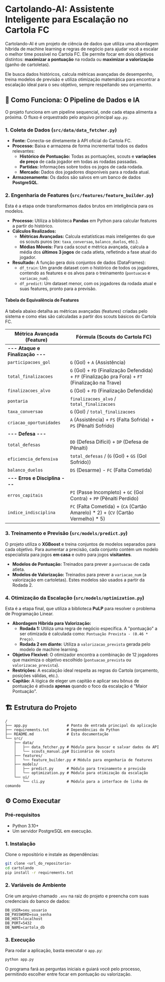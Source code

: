 # Cartolando-AI: Assistente Inteligente para Escalação no Cartola FC

Cartolando-AI é um projeto de ciência de dados que utiliza uma abordagem híbrida de machine learning e regras de negócio para ajudar você a escalar o melhor time possível no Cartola FC. Ele permite focar em dois objetivos distintos: **maximizar a pontuação** na rodada ou **maximizar a valorização** (ganho de cartoletas).

Ele busca dados históricos, calcula métricas avançadas de desempenho, treina modelos de previsão e utiliza otimização matemática para encontrar a escalação ideal para o seu objetivo, sempre respeitando seu orçamento.

## 🚀 Como Funciona: O Pipeline de Dados e IA

O projeto funciona em um pipeline sequencial, onde cada etapa alimenta a próxima. O fluxo é orquestrado pelo arquivo principal `app.py`.

### 1. Coleta de Dados (`src/data/data_fetcher.py`)

- **Fonte:** Conecta-se diretamente à API oficial do Cartola FC.
- **Processo:** Baixa e armazena de forma incremental todos os dados relevantes:
    - **Histórico de Pontuação:** Todas as pontuações, scouts e **variações de preço** de cada jogador em todas as rodadas passadas.
    - **Partidas:** Informações sobre todos os jogos de cada rodada.
    - **Mercado:** Dados dos jogadores disponíveis para a rodada atual.
- **Armazenamento:** Os dados são salvos em um banco de dados **PostgreSQL**.

### 2. Engenharia de Features (`src/features/feature_builder.py`)

Esta é a etapa onde transformamos dados brutos em inteligência para os modelos.

- **Processo:** Utiliza a biblioteca **Pandas** em Python para calcular features a partir do histórico.
- **Cálculos Realizados:**
    - **Métricas Avançadas:** Calcula estatísticas mais inteligentes do que os scouts puros (ex: `taxa_conversao`, `balanco_duelos`, etc.).
    - **Médias Móveis:** Para cada scout e métrica avançada, calcula a média dos **últimos 3 jogos** de cada atleta, refletindo a fase atual do jogador.
- **Resultado:** A função gera dois conjuntos de dados (DataFrames):
    - `df_train`: Um grande dataset com o histórico de todos os jogadores, contendo as features e os alvos para o treinamento (`pontuacao` e `variacao_num`).
    - `df_predict`: Um dataset menor, com os jogadores da rodada atual e suas features, pronto para a previsão.

#### Tabela de Equivalência de Features

A tabela abaixo detalha as métricas avançadas (features) criadas pelo sistema e como elas são calculadas a partir dos scouts básicos do Cartola FC.

| Métrica Avançada (Feature)      | Fórmula (Scouts do Cartola FC)                                 |
| ------------------------------- | -------------------------------------------------------------- |
| **--- Ataque e Finalização ---**    |                                                                |
| `participacoes_gol`             | `G` (Gol) + `A` (Assistência)                                  |
| `total_finalizacoes`            | `G` (Gol) + `FD` (Finalização Defendida) + `FF` (Finalização pra Fora) + `FT` (Finalização na Trave) |
| `finalizacoes_alvo`             | `G` (Gol) + `FD` (Finalização Defendida)                       |
| `pontaria`                      | `finalizacoes_alvo` / `total_finalizacoes`                     |
| `taxa_conversao`                | `G` (Gol) / `total_finalizacoes`                               |
| `criacao_oportunidades`         | `A` (Assistência) + `FS` (Falta Sofrida) + `PS` (Pênalti Sofrido) |
| **--- Defesa ---**                  |                                                                |
| `total_defesas`                 | `DD` (Defesa Difícil) + `DP` (Defesa de Pênalti)               |
| `eficiencia_defensiva`          | `total_defesas` / (`G` (Gol) + `GS` (Gol Sofrido))             |
| `balanco_duelos`                | `DS` (Desarme) - `FC` (Falta Cometida)                         |
| **--- Erros e Disciplina ---**      |                                                                |
| `erros_capitais`                | `PI` (Passe Incompleto) + `GC` (Gol Contra) + `PP` (Pênalti Perdido) |
| `indice_indisciplina`           | `FC` (Falta Cometida) + (`CA` (Cartão Amarelo) * 2) + (`CV` (Cartão Vermelho) * 5) |


### 3. Treinamento e Previsão (`src/models/predict.py`)

O projeto utiliza o **XGBoost** e treina conjuntos de modelos separados para cada objetivo. Para aumentar a precisão, cada conjunto contém um modelo especialista para jogos **em casa** e outro para jogos **visitantes**.

- **Modelos de Pontuação:** Treinados para prever a `pontuacao` de cada atleta.
- **Modelos de Valorização:** Treinados para prever a `variacao_num` (a valorização em cartoletas). Estes modelos são usados a partir da Rodada 2.

### 4. Otimização da Escalação (`src/models/optimization.py`)

Esta é a etapa final, que utiliza a biblioteca **PuLP** para resolver o problema de Programação Linear.

- **Abordagem Híbrida para Valorização:**
    - **Rodada 1:** Utiliza uma regra de negócio específica. A "pontuação" a ser otimizada é calculada como: `Pontuação Prevista - (0.46 * Preço)`.
    - **Rodada 2 em diante:** Utiliza a `valorizacao_prevista` gerada pelo modelo de machine learning.
- **Objetivo Flexível:** O otimizador encontra a combinação de 12 jogadores que maximiza o objetivo escolhido (`pontuacao_prevista` ou `valorizacao_prevista`).
- **Restrições:** A escalação ideal respeita as regras do Cartola (orçamento, posições válidas, etc.).
- **Capitão:** A lógica de eleger um capitão e aplicar seu bônus de pontuação é ativada **apenas** quando o foco da escalação é "Maior Pontuação".

## 🏗️ Estrutura do Projeto

```
/
├── app.py                  # Ponto de entrada principal da aplicação
├── requirements.txt        # Dependências do Python
├── README.md               # Esta documentação
└── src/
    ├── data/
    │   ├── data_fetcher.py # Módulo para buscar e salvar dados da API
    │   └── scouts_manual.py# Dicionário de scouts
    ├── features/
    │   └── feature_builder.py # Módulo para engenharia de features
    ├── models/
    │   ├── predict.py      # Módulo para treinamento e previsão
    │   └── optimization.py # Módulo para otimização da escalação
    └── ui/
        └── cli.py          # Módulo para a interface de linha de comando
```

## ⚙️ Como Executar

### Pré-requisitos
- Python 3.10+
- Um servidor PostgreSQL em execução.

### 1. Instalação
Clone o repositório e instale as dependências:
```bash
git clone <url_do_repositorio>
cd cartolando
pip install -r requirements.txt
```

### 2. Variáveis de Ambiente
Crie um arquivo chamado `.env` na raiz do projeto e preencha com suas credenciais do banco de dados:
```
DB_USER=seu_usuario
DB_PASSWORD=sua_senha
DB_HOST=localhost
DB_PORT=5432
DB_NAME=cartola_db
```

### 3. Execução
Para rodar a aplicação, basta executar o `app.py`:
```bash
python app.py
```
O programa fará as perguntas iniciais e guiará você pelo processo, permitindo escolher entre focar em pontuação ou valorização.